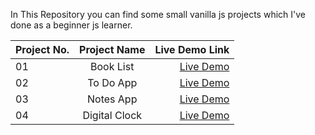 In This Repository you can find some small vanilla js projects which I've done as a beginner js learner.


| Project No.| Project Name | Live Demo Link |
| :---         |     :---:      |          ---: |
| 01     |        Book List    | [Live Demo](https://rifatibn-book-list.netlify.app/)   |
| 02   |        To Do App   | [Live Demo](https://rifatibn-todo-app.netlify.app/)   |
| 03   |       Notes App   | [Live Demo](https://rifatibn-notesapp.netlify.app/)   |
| 04  |       Digital Clock  | [Live Demo](https://rifatibn-digital-clock.netlify.app/)   |


